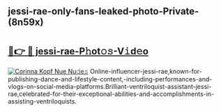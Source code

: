 ## jessi-rae-only-fans​-leaked-photo​-Private-(8n59x)


# <h2><a href="https://mediaupload.pro?title=jessi-rae&ref=git">🔗👉 🔴 jessi-rae-P𝚑ot𝚘𝚜-V𝚒d𝚎o</a></h2>

[![Corinna Kopf Nue Nu𝚍e𝚜](https://i.imgur.com/0qMVB7G.gif)](https://mediaupload.pro?title=jessi-rae&ref=git)
Online-influencer-jessi-rae,known-for-publishing-dance-and-lifestyle-content,-including-performances-and-vlogs-on-social-media-platforms.Brilliant-ventriloquist-assistant-jessi-rae,celebrated-for-their-exceptional-abilities-and-accomplishments-in-assisting-ventriloquists.  